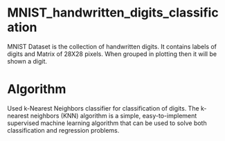 # MNIST_handwritten_digits_classification
MNIST Dataset is the collection of handwritten digits. It contains labels of digits and Matrix of 28X28 pixels.
When grouped in plotting then it will be shown a digit.

# Algorithm
Used k-Nearest Neighbors classifier for classification of digits.
The k-nearest neighbors (KNN) algorithm is a simple, easy-to-implement supervised machine learning algorithm that can be used to solve both classification and regression problems.
